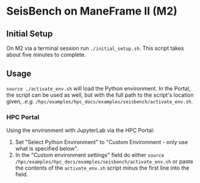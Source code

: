# SeisBench on ManeFrame II (M2)

## Initial Setup

On M2 via a terminal session run `./initial_setup.sh`. This script takes about
five minutes to complete.

## Usage

`source ./activate_env.sh` will load the Python environment. In the Portal, the
script can be used as well, but with the full path to the script's location
given, *.e.g.* `/hpc/examples/hpc_docs/examples/seisbench/activate_env.sh`.

### HPC Portal

Using the environment with JupyterLab via the HPC Portal:

1. Set "Select Python Environment" to "Custom Environment - only use what is
   specified below".
2. In the "Custom environment settings" field do either
   `source /hpc/examples/hpc_docs/examples/seisbench/activate_env.sh` or paste
   the contents of the `activate_env.sh` script minus the first line into the
   field.
